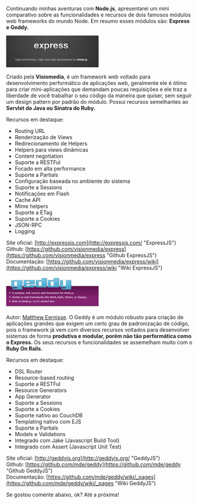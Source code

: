 Continuando minhas aventuras com **Node.js**, apresentarei um mini comparativo sobre as funcionalidades e recursos de dois famosos módulos web frameworks do mundo Node. Em resumo esses módulos são: **Express e Geddy.**

[![ExpressJS](/images/express-logo.jpg "ExpressJS")](http://expressjs.com "ExpressJS")

Criado pela **Visiomedia**, é um framework web voltado para desenvolvimento performático de aplicações web, geralmente ele é ótimo para criar mini-aplicações que demandam poucas requisições e ele traz a liberdade de você trabalhar o seu código da maneira que quiser, sem seguir um design pattern por padrão do módulo. Possui recursos semelhantes ao **Servlet do Java ou Sinatra do Ruby.**

Recursos em destaque:

*   Routing URL
*   Renderização de Views
*   Redirecionamento de Helpers
*   Helpers para views dinâmicas
*   Content negotiation
*   Suporte a RESTFul
*   Focado em alta performance
*   Suporte a Partials
*   Configuração baseada no ambiente do sistema
*   Suporte a Sessions
*   Notificações em Flash
*   Cache API
*   Mime helpers
*   Suporte a ETag
*   Suporte a Cookies
*   JSON-RPC
*   Logging

Site oficial: [http://expressjs.com](http://expressjs.com/ "ExpressJS")  
Github: [https://github.com/visionmedia/express](https://github.com/visionmedia/express "Github ExpressJS")  
Documentação: [https://github.com/visionmedia/express/wiki](https://github.com/visionmedia/express/wiki "Wiki ExpressJS")  


[![Geddy](/images/geddy-logo.jpg "Geddy")](http://geddyjs.org "Geddy")

Autor: [Matthew Eernisse](https://github.com/mde "Matthew Eernisse"). O Geddy é um módulo robusto para criação de aplicações grandes que exigem um certo grau de padronização de código, pois o framework já vem com diversos recursos voltados para desenvolver sistemas de forma **produtiva e modular, porém não tão performática como o Express.** Os seus recursos e funcionalidades se assemelham muito com o **Ruby On Rails.**

Recursos em destaque:

*   DSL Router
*   Resource-based routing
*   Suporte a RESTFul
*   Resource Generators
*   App Generator
*   Suporte a Sessions
*   Suporte a Cookies
*   Suporte nativo ao CouchDB
*   Templating nativo com EJS
*   Suporte a Partials
*   Models e Validations
*   Integrado com Jake (Javascript Build Tool)
*   Integrado com Assert (Javascript Unit Test)

Site oficial: [http://geddyjs.org](http://geddyjs.org/ "GeddyJS")  
Github: [https://github.com/mde/geddy](https://github.com/mde/geddy "Github GeddyJS")  
Documentação: [https://github.com/mde/geddy/wiki/_pages](https://github.com/mde/geddy/wiki/_pages "Wiki GeddyJS")  

Se gostou comente abaixo, ok? Até a próxima!
